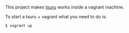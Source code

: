 This project makes [tsuru](http://tsuru.io) works inside a vagrant machine.

To start a tsuru + vagrant what you need to do is:

    $ vagrant up
